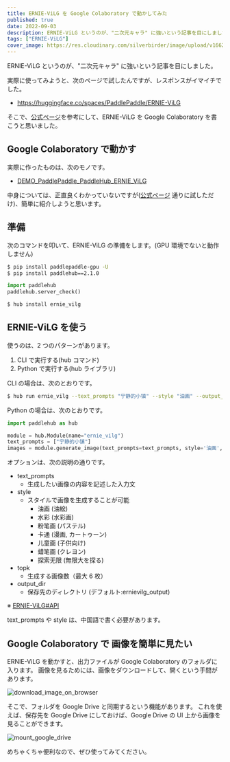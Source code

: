 ```yaml
---
title: ERNIE-ViLG を Google Colaboratory で動かしてみた
published: true
date: 2022-09-03
description: ERNIE-ViLG というのが、"二次元キャラ" に強いという記事を目にしました。実際に使ってみようと、次のページで試したんですが、レスポンスがイマイチでした。そこで、次の記事を参考にして、ERNIE-ViLG を Google Colaboratory で動かすようにしました。
tags: ["ERNIE-ViLG"]
cover_image: https://res.cloudinary.com/silverbirder/image/upload/v1662181776/silver-birder.github.io/blog/ERNIE-ViLG-DEMO.png
---
```


ERNIE-ViLG というのが、"二次元キャラ" に強いという記事を目にしました。

<ogp-me src="https://news.yahoo.co.jp/articles/fc688762207216b29ba33e64ca8e831e3181e9c0"></ogp-me>

実際に使ってみようと、次のページで試したんですが、レスポンスがイマイチでした。

- https://huggingface.co/spaces/PaddlePaddle/ERNIE-ViLG

そこで、[公式ページ](https://github.com/PaddlePaddle/PaddleHub/tree/develop/modules/image/text_to_image/ernie_vilg)を参考にして、ERNIE-ViLG を Google Colaboratory を書こうと思いました。

## Google Colaboratory で動かす

実際に作ったものは、次のモノです。

- [DEMO_PaddlePaddle_PaddleHub_ERNIE_ViLG](https://colab.research.google.com/github/Silver-birder/DEMO-PaddlePaddle-PaddleHub-ERNIE-ViLG/blob/main/src/DEMO_PaddlePaddle_PaddleHub_ERNIE_ViLG.ipynb)

中身については、正直良くわかっていないですが([公式ページ](https://github.com/PaddlePaddle/PaddleHub/tree/develop/modules/image/text_to_image/ernie_vilg) 通りに試しただけ)、簡単に紹介しようと思います。

## 準備

次のコマンドを叩いて、ERNIE-ViLG の準備をします。(GPU 環境でないと動作しません)

```bash
$ pip install paddlepaddle-gpu -U
$ pip install paddlehub==2.1.0
```

```python
import paddlehub
paddlehub.server_check()
```

```bash
$ hub install ernie_vilg
```

## ERNIE-ViLG を使う

使うのは、2 つのパターンがあります。

1. CLI で実行する(hub コマンド)
2. Python で実行する(hub ライブラリ)

CLI の場合は、次のとおりです。

```bash
$ hub run ernie_vilg --text_prompts "宁静的小镇" --style "油画" --output_dir ernie_vilg_out
```

Python の場合は、次のとおりです。

```python
import paddlehub as hub

module = hub.Module(name="ernie_vilg")
text_prompts = ["宁静的小镇"]
images = module.generate_image(text_prompts=text_prompts, style='油画', output_dir='./ernie_vilg_out/')
```

オプションは、次の説明の通りです。

- text_prompts
  - 生成したい画像の内容を記述した入力文
- style
  - スタイルで画像を生成することが可能
    - 油画 (油絵)
    - 水彩 (水彩画)
    - 粉笔画 (パステル)
    - 卡通 (漫画, カートゥーン)
    - 儿童画 (子供向け)
    - 蜡笔画 (クレヨン)
    - 探索无限 (無限大を探る)
- topk
  - 生成する画像数（最大 6 枚）
- output_dir
  - 保存先のディレクトリ (デフォルト:ernievilg_output)

※ [ERNIE-ViLG#API](https://github.com/PaddlePaddle/PaddleHub/tree/develop/modules/image/text_to_image/ernie_vilg#3api)

text_prompts や style は、中国語で書く必要があります。

## Google Colaboratory で 画像を簡単に見たい

ERNIE-ViLG を動かすと、出力ファイルが Google Colaboratory のフォルダに入ります。
画像を見るためには、画像をダウンロードして、開くという手間があります。

![download_image_on_browser](https://res.cloudinary.com/silverbirder/image/upload/v1662183656/silver-birder.github.io/blog/download_image_on_browser.png)

そこで、フォルダを Google Drive と同期するという機能があります。
これを使えば、保存先を Google Drive にしておけば、Google Drive の UI 上から画像を見ることができます。

![mount_google_drive](https://res.cloudinary.com/silverbirder/image/upload/v1662183656/silver-birder.github.io/blog/mount_google_drive.png)

めちゃくちゃ便利なので、ぜひ使ってみてください。
